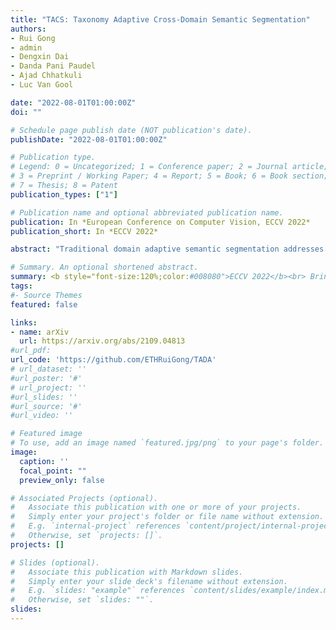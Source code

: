 ```yaml
---
title: "TACS: Taxonomy Adaptive Cross-Domain Semantic Segmentation"
authors:
- Rui Gong
- admin
- Dengxin Dai
- Danda Pani Paudel
- Ajad Chhatkuli
- Luc Van Gool

date: "2022-08-01T01:00:00Z"
doi: ""

# Schedule page publish date (NOT publication's date).
publishDate: "2022-08-01T01:00:00Z"

# Publication type.
# Legend: 0 = Uncategorized; 1 = Conference paper; 2 = Journal article;
# 3 = Preprint / Working Paper; 4 = Report; 5 = Book; 6 = Book section;
# 7 = Thesis; 8 = Patent
publication_types: ["1"]

# Publication name and optional abbreviated publication name.
publication: In *European Conference on Computer Vision, ECCV 2022*
publication_short: In *ECCV 2022*

abstract: "Traditional domain adaptive semantic segmentation addresses the task of adapting a model to a novel target domain under limited or no additional supervision. While tackling the input domain gap, the standard domain adaptation settings assume no domain change in the output space. In semantic prediction tasks, different datasets are often labeled according to different semantic taxonomies. In many real-world settings, the target domain task requires a different taxonomy than the one imposed by the source domain. We therefore introduce the more general taxonomy adaptive cross-domain semantic segmentation (TACS) problem, allowing for inconsistent taxonomies between the two domains. We further propose an approach that jointly addresses the image-level and label-level domain adaptation. On the label-level, we employ a bilateral mixed sampling strategy to augment the target domain, and a relabelling method to unify and align the label spaces. We address the image-level domain gap by proposing an uncertainty-rectified contrastive learning method, leading to more domain-invariant and class-discriminative features. We extensively evaluate the effectiveness of our framework under different TACS settings: open taxonomy, coarse-to-fine taxonomy, and implicitly-overlapping taxonomy. Our approach outperforms the previous state-of-the-art by a large margin, while being capable of adapting to target taxonomies"

# Summary. An optional shortened abstract.
summary: <b style="font-size:120%;color:#008080">ECCV 2022</b><br> Bringing the robustness in tracking to video segmentation.
tags:
#- Source Themes
featured: false

links:
- name: arXiv
  url: https://arxiv.org/abs/2109.04813
#url_pdf: 
url_code: 'https://github.com/ETHRuiGong/TADA'
# url_dataset: ''
#url_poster: '#'
# url_project: ''
#url_slides: ''
#url_source: '#'
#url_video: ''

# Featured image
# To use, add an image named `featured.jpg/png` to your page's folder. 
image:
  caption: ''
  focal_point: ""
  preview_only: false

# Associated Projects (optional).
#   Associate this publication with one or more of your projects.
#   Simply enter your project's folder or file name without extension.
#   E.g. `internal-project` references `content/project/internal-project/index.md`.
#   Otherwise, set `projects: []`.
projects: []

# Slides (optional).
#   Associate this publication with Markdown slides.
#   Simply enter your slide deck's filename without extension.
#   E.g. `slides: "example"` references `content/slides/example/index.md`.
#   Otherwise, set `slides: ""`.
slides:
---
```



